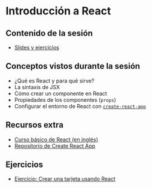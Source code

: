 # Introducción a React

## Contenido de la sesión

- [Slides y ejercicios](http://slides.com/adalab/deck-2-2)

## Conceptos vistos durante la sesión

- ¿Qué es React y para qué sirve?
- La sintaxis de JSX
- Cómo crear un componente en React
- Propiedades de los componentes (`props`)
- Configurar el entorno de React con [`create-react-app`](https://github.com/facebookincubator/create-react-app)

## Recursos extra

- [Curso básico de React (en inglés)](https://egghead.io/courses/start-using-react-to-build-web-applications)
- [Repositorio de Create React App](https://github.com/facebookincubator/create-react-app)

## Ejercicios

- [Ejercicio: Crear una tarjeta usando React](ejercicios/3_1_tarjeta.md)
